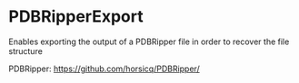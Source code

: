 # PDBRipperExport
Enables exporting the output of a PDBRipper file in order to recover the file structure

PDBRipper: https://github.com/horsicq/PDBRipper/
